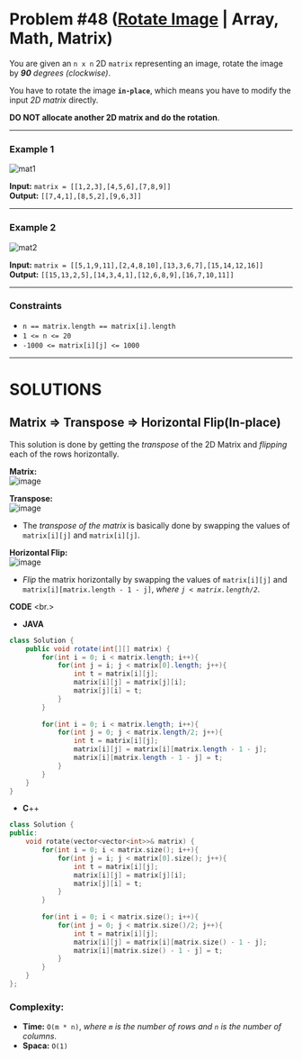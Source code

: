 # Problem #48 ([Rotate Image](https://leetcode.com/problems/rotate-image/) | Array, Math, Matrix)

You are given an `n x n` 2D `matrix` representing an image, rotate the image by ***90*** *degrees (clockwise)*.

You have to rotate the image **`in-place`**, which means you have to modify the input *2D matrix* directly.

**DO NOT allocate another 2D matrix and do the rotation**.

***

### Example 1

![mat1](https://user-images.githubusercontent.com/89616705/187323313-59a3c553-b2d4-4b1b-b7d3-f98c9030eec5.jpg)

**Input:** `matrix = [[1,2,3],[4,5,6],[7,8,9]]` <br/>
**Output:** `[[7,4,1],[8,5,2],[9,6,3]]`

***

### Example 2

![mat2](https://user-images.githubusercontent.com/89616705/187323486-2c4c5aca-4808-43d4-a413-7ef828ec1a4d.jpg)

**Input:** `matrix = [[5,1,9,11],[2,4,8,10],[13,3,6,7],[15,14,12,16]]` <br/>
**Output:** `[[15,13,2,5],[14,3,4,1],[12,6,8,9],[16,7,10,11]]`

***

### Constraints
- `n == matrix.length == matrix[i].length`
- `1 <= n <= 20`
- `-1000 <= matrix[i][j] <= 1000`

***

# SOLUTIONS

## Matrix => Transpose => Horizontal Flip(In-place)

This solution is done by getting the *transpose* of the 2D Matrix and *flipping* each of the rows horizontally.

**Matrix:** <br/>
![image](https://user-images.githubusercontent.com/89616705/187324681-4108d2d9-b6c3-4aee-bb51-afacd0c15c07.png)

**Transpose:** <br/>
![image](https://user-images.githubusercontent.com/89616705/187324777-c37997df-8451-49ee-8ed6-5338e63b0ccc.png)
- The *transpose of the matrix* is basically done by swapping the values of `matrix[i][j]` and `matrix[i][j]`.

**Horizontal Flip:** <br/>
![image](https://user-images.githubusercontent.com/89616705/187325117-d2b9e9f0-5abe-440c-a5ee-43ea8aaff8be.png)
- *Flip* the matrix horizontally by swapping the values of `matrix[i][j]` and `matrix[i][matrix.length - 1 - j]`, *where `j < matrix.length/2`*.

**CODE** <br.>

- **JAVA**
```java
class Solution {
    public void rotate(int[][] matrix) {
        for(int i = 0; i < matrix.length; i++){
            for(int j = i; j < matrix[0].length; j++){
                int t = matrix[i][j];
                matrix[i][j] = matrix[j][i];
                matrix[j][i] = t;
            }
        }
        
        for(int i = 0; i < matrix.length; i++){
            for(int j = 0; j < matrix.length/2; j++){
                int t = matrix[i][j];
                matrix[i][j] = matrix[i][matrix.length - 1 - j];
                matrix[i][matrix.length - 1 - j] = t;
            }
        }
    }
}
```

- **C**++
```cpp
class Solution {
public:
    void rotate(vector<vector<int>>& matrix) {
        for(int i = 0; i < matrix.size(); i++){
            for(int j = i; j < matrix[0].size(); j++){
                int t = matrix[i][j];
                matrix[i][j] = matrix[j][i];
                matrix[j][i] = t;
            }
        }
        
        for(int i = 0; i < matrix.size(); i++){
            for(int j = 0; j < matrix.size()/2; j++){
                int t = matrix[i][j];
                matrix[i][j] = matrix[i][matrix.size() - 1 - j];
                matrix[i][matrix.size() - 1 - j] = t;
            }
        }
    }
};
```

### Complexity:
- **Time:** `O(m * n)`, *where `m` is the number of rows and `n` is the number of columns*.
- **Spaca:** `O(1)`
